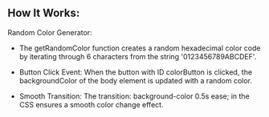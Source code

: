 
How It Works:
- 
Random Color Generator:
- The getRandomColor function creates a random hexadecimal color code by iterating through 6 characters from the string '0123456789ABCDEF'.

- Button Click Event:
When the button with ID colorButton is clicked, the backgroundColor of the body element is updated with a random color.

- Smooth Transition:
The transition: background-color 0.5s ease; in the CSS ensures a smooth color change effect.